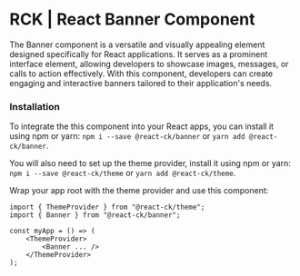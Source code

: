 # RCK | React Banner Component

The Banner component is a versatile and visually appealing element designed specifically for React applications.
It serves as a prominent interface element, allowing developers to showcase images, messages,
or calls to action effectively. With this component, developers can create engaging and interactive banners tailored to their application's needs.

### Installation 

To integrate the this component into your React apps, you can install it using npm or yarn: `npm i --save @react-ck/banner` or `yarn add @react-ck/banner`.

You will also need to set up the theme provider, install it using npm or yarn: `npm i --save @react-ck/theme` or `yarn add @react-ck/theme`.

Wrap your app root with the theme provider and use this component:

```tsx
import { ThemeProvider } from "@react-ck/theme";
import { Banner } from "@react-ck/banner";

const myApp = () => (
    <ThemeProvider>
        <Banner ... />
    </ThemeProvider>
);
```